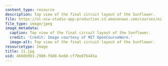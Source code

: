 ```yaml
---
content_type: resource
description: Top view of the final circuit layout of the Sunflower.
file: https://ol-ocw-studio-app-production.s3.amazonaws.com/courses/ec-s06-practical-electronics-fall-2004/4660b9032980f8d86e60cf70e876445a_11.jpg
file_type: image/jpeg
image_metadata:
  caption: Top view of the final circuit layout of the Sunflower.
  credit: 'Credit: Image courtesy of MIT OpenCourseWare.'
  image-alt: Top view of the final circuit layout of the Sunflower.
resourcetype: Image
title: 11.jpg
uid: 4660b903-2980-f8d8-6e60-cf70e876445a
---
```

